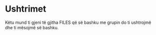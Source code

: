 # Ushtrimet
Këtu mund ti gjeni të gjitha FILES që së bashku me grupin do ti ushtrojmë dhe ti mësojmë së bashku.

